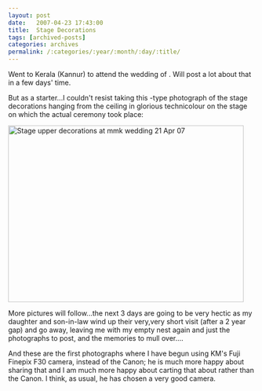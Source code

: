 ```yaml
---
layout: post
date:	2007-04-23 17:43:00
title:  Stage Decorations
tags: [archived-posts]
categories: archives
permalink: /:categories/:year/:month/:day/:title/
---
```

Went to Kerala (Kannur) to attend the wedding of <LJ user="mmk">. Will post a lot about that in a few days' time.

But as a starter...I couldn't resist taking this <LJ user="deepsan">-type photograph of the stage decorations hanging from the ceiling in glorious technicolour on the stage on which the actual ceremony took place:

<a href="http://www.flickr.com/photos/7794196@N04/469830555/" title="Photo Sharing"><img src="http://farm1.static.flickr.com/182/469830555_cfcc81ebaa_o.jpg" width="480" height="360" alt="Stage upper decorations at mmk wedding 21 Apr 07" /></a>

More pictures will follow...the next 3 days are going to be very hectic as my daughter and son-in-law wind up their very,very short visit (after a 2 year gap) and go away, leaving me with my empty nest again and just the photographs to post, and the memories to mull over....

And these are the first photographs where I have begun using KM's Fuji Finepix F30 camera, instead of the Canon; he is much more happy about sharing that and I am much more happy about carting that about rather than the Canon. I think, as usual, he has chosen a very good camera.
